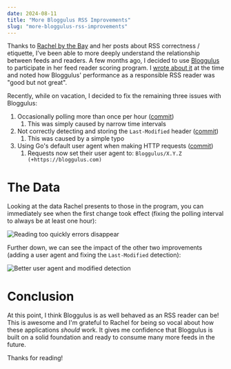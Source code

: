 ```yaml
---
date: 2024-08-11
title: "More Bloggulus RSS Improvements"
slug: "more-bloggulus-rss-improvements"
---
```


Thanks to [Rachel by the Bay](https://rachelbythebay.com/w/) and her posts about RSS correctness / etiquette, I’ve been able to more deeply understand the relationship between feeds and readers.
A few months ago, I decided to use [Bloggulus](https://bloggulus.com) to participate in her feed reader scoring program.
I [wrote about it](/posts/bloggulus-a-responsible-rss-reader/) at the time and noted how Bloggulus' performance as a responsible RSS reader was "good but not great".

Recently, while on vacation, I decided to fix the remaining three issues with Bloggulus:

1. Occasionally polling more than once per hour ([commit](https://github.com/theandrew168/bloggulus/commit/2e8003a32b78ea83c5dcb69ed17e4daa7c3e4ccb))
   1. This was simply caused by narrow time intervals
2. Not correctly detecting and storing the `Last-Modified` header ([commit](https://github.com/theandrew168/bloggulus/commit/78ae3b1dda24f720fec2d24905734298ef20275a))
   1. This was caused by a simple typo
3. Using Go's default user agent when making HTTP requests ([commit](https://github.com/theandrew168/bloggulus/commit/15042284ccffeb714655f40456c0ad8b499fc89b))
   1. Requests now set their user agent to: `Bloggulus/X.Y.Z (+https://bloggulus.com)`

# The Data

Looking at the data Rachel presents to those in the program, you can immediately see when the first change took effect (fixing the polling interval to always be at least one hour):

![Reading too quickly errors disappear](/images/20240811/interval.webp)

Further down, we can see the impact of the other two improvements (adding a user agent and fixing the `Last-Modified` detection):

![Better user agent and modified detection](/images/20240811/user-agent-last-modified.webp)

# Conclusion

At this point, I think Bloggulus is as well behaved as an RSS reader can be!
This is awesome and I'm grateful to Rachel for being so vocal about how these applications _should_ work.
It gives me confidence that Bloggulus is built on a solid foundation and ready to consume many more feeds in the future.

Thanks for reading!
